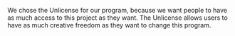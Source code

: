 We chose the Unlicense for our program, because we want people to have as much access to this project as they want. The Unlicense allows users to have as much creative freedom as they want to change this program.